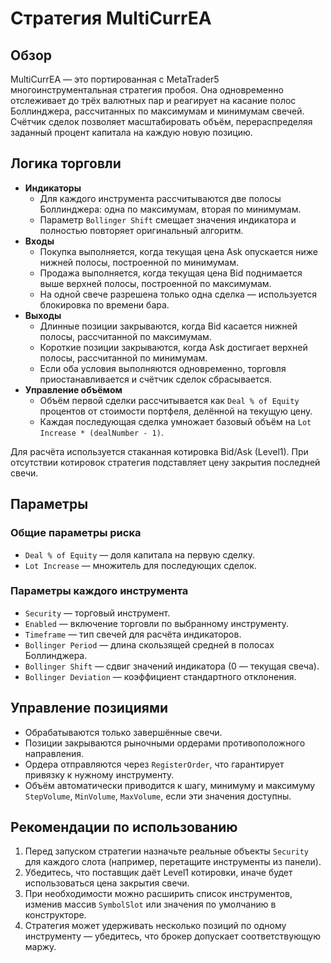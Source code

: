 # Стратегия MultiCurrEA

## Обзор

MultiCurrEA — это портированная с MetaTrader5 многоинструментальная стратегия пробоя. Она одновременно отслеживает до трёх
валютных пар и реагирует на касание полос Боллинджера, рассчитанных по максимумам и минимумам свечей. Счётчик сделок позволяет
масштабировать объём, перераспределяя заданный процент капитала на каждую новую позицию.

## Логика торговли

- **Индикаторы**
  - Для каждого инструмента рассчитываются две полосы Боллинджера: одна по максимумам, вторая по минимумам.
  - Параметр `Bollinger Shift` смещает значения индикатора и полностью повторяет оригинальный алгоритм.
- **Входы**
  - Покупка выполняется, когда текущая цена Ask опускается ниже нижней полосы, построенной по минимумам.
  - Продажа выполняется, когда текущая цена Bid поднимается выше верхней полосы, построенной по максимумам.
  - На одной свече разрешена только одна сделка — используется блокировка по времени бара.
- **Выходы**
  - Длинные позиции закрываются, когда Bid касается нижней полосы, рассчитанной по максимумам.
  - Короткие позиции закрываются, когда Ask достигает верхней полосы, рассчитанной по минимумам.
  - Если оба условия выполняются одновременно, торговля приостанавливается и счётчик сделок сбрасывается.
- **Управление объёмом**
  - Объём первой сделки рассчитывается как `Deal % of Equity` процентов от стоимости портфеля, делённой на текущую цену.
  - Каждая последующая сделка умножает базовый объём на `Lot Increase * (dealNumber - 1)`.

Для расчёта используется стаканная котировка Bid/Ask (Level1). При отсутствии котировок стратегия подставляет цену закрытия
последней свечи.

## Параметры

### Общие параметры риска
- `Deal % of Equity` — доля капитала на первую сделку.
- `Lot Increase` — множитель для последующих сделок.

### Параметры каждого инструмента
- `Security` — торговый инструмент.
- `Enabled` — включение торговли по выбранному инструменту.
- `Timeframe` — тип свечей для расчёта индикаторов.
- `Bollinger Period` — длина скользящей средней в полосах Боллинджера.
- `Bollinger Shift` — сдвиг значений индикатора (0 — текущая свеча).
- `Bollinger Deviation` — коэффициент стандартного отклонения.

## Управление позициями

- Обрабатываются только завершённые свечи.
- Позиции закрываются рыночными ордерами противоположного направления.
- Ордера отправляются через `RegisterOrder`, что гарантирует привязку к нужному инструменту.
- Объём автоматически приводится к шагу, минимуму и максимуму `StepVolume`, `MinVolume`, `MaxVolume`, если эти значения доступны.

## Рекомендации по использованию

1. Перед запуском стратегии назначьте реальные объекты `Security` для каждого слота (например, перетащите инструменты из панели).
2. Убедитесь, что поставщик даёт Level1 котировки, иначе будет использоваться цена закрытия свечи.
3. При необходимости можно расширить список инструментов, изменив массив `SymbolSlot` или значения по умолчанию в конструкторе.
4. Стратегия может удерживать несколько позиций по одному инструменту — убедитесь, что брокер допускает соответствующую маржу.
